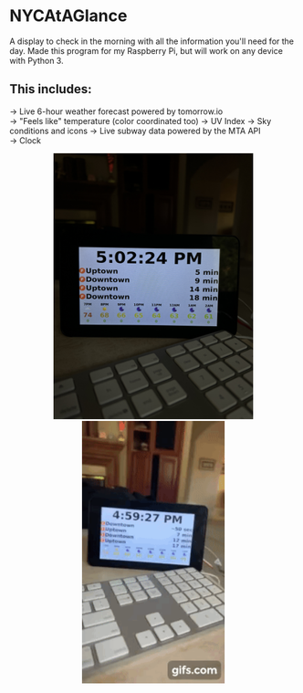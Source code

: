 # NYCAtAGlance
A display to check in the morning with all the information you'll need for the day. Made this program for my Raspberry Pi, but will work on any device with Python 3.

## This includes:<br>
-> Live 6-hour weather forecast powered by tomorrow.io<br>
    -> "Feels like" temperature (color coordinated too)
    -> UV Index
    -> Sky conditions and icons
-> Live subway data powered by the MTA API<br>
-> Clock<br>

<p align="center">
  <img src="projectPhoto.JPG" width="350" alt="project photo"></img>
  <img src="projectGif.gif" width="250"/>
</p>
